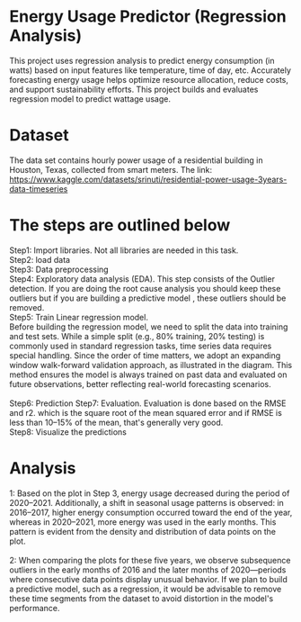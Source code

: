  # Energy Usage Predictor (Regression Analysis)
This project uses regression analysis to predict energy consumption (in watts) based on input features like temperature, time of day, etc.
Accurately forecasting energy usage helps optimize resource allocation, reduce costs, and support sustainability efforts. This project builds and evaluates regression model to predict wattage usage.

# Dataset
The data set contains hourly power usage of a residential building in Houston, Texas, collected from smart meters.
The link: https://www.kaggle.com/datasets/srinuti/residential-power-usage-3years-data-timeseries

# The steps are outlined below
Step1:  Import libraries. Not all libraries are needed in this task. <br>
Step2:  load data<br>
Step3:  Data preprocessing<br>
Step4:  Exploratory data analysis (EDA). This step consists of the Outlier detection. If you are doing the root cause analysis you should keep these outliers but if you are building a predictive model , these outliers should be removed.<br>
Step5:  Train Linear regression model.<br>
Before building the regression model, we need to split the data into training and test sets. While a simple split (e.g., 80% training, 20% testing) is commonly used in standard regression tasks, time series data requires special handling. Since the order of time matters, we adopt an expanding window walk-forward validation approach, as illustrated in the diagram. This method ensures the model is always trained on past data and evaluated on future observations, better reflecting real-world forecasting scenarios.<br><br>
Step6:  Prediction
Step7:  Evaluation. Evaluation is done based on the RMSE and r2. which is the square root of the mean squared error and if RMSE is less than 10–15% of the mean, that's generally very good.<br>
Step8:  Visualize the predictions

# Analysis
1: Based on the plot in Step 3, energy usage decreased during the period of 2020–2021. Additionally, a shift in seasonal usage patterns is observed: in 2016–2017, higher energy consumption occurred toward the end of the year, whereas in 2020–2021, more energy was used in the early months. This pattern is evident from the density and distribution of data points on the plot.<br><br>
2: When comparing the plots for these five years, we observe subsequence outliers in the early months of 2016 and the later months of 2020—periods where consecutive data points display unusual behavior. If we plan to build a predictive model, such as a regression, it would be advisable to remove these time segments from the dataset to avoid distortion in the model's performance.<br><br>
